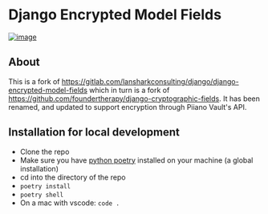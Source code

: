 # Django Encrypted Model Fields

[![image](https://travis-ci.org/lanshark/django-encrypted-model-fields.png)](https://travis-ci.org/lanshark/django-encrypted-model-fields)

## About

This is a fork of
<https://gitlab.com/lansharkconsulting/django/django-encrypted-model-fields> which in turn is a fork of <https://github.com/foundertherapy/django-cryptographic-fields>. It has
been renamed, and updated to support encryption through Piiano Vault's API.

## Installation for local development

* Clone the repo
* Make sure you have [python poetry](https://python-poetry.org/) installed on your machine (a global installation)
* cd into the directory of the repo
* `poetry install`
* `poetry shell`
* On a mac with vscode: `code .`

 